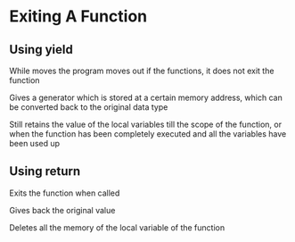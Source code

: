 # Exiting A Function

## Using yield
While moves the program moves out if the functions, it does not exit the function

Gives a generator which is stored at a certain memory address, which can be converted back to the original data type

Still retains the value of the local variables till the scope of the function, or when the function has been completely executed and all the variables have been used up

## Using return
Exits the function when called

Gives back the original value

Deletes all the memory of the local variable of the function

